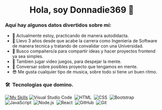 <h1 align="center">Hola, soy Donnadie369 👋</h1>

<h3> Aquí hay algunos datos divertidos sobre mí:</h3>

- 🔭 Actualmente estoy, practicando de manera autodidacta.
- 🌱 Llevo 3 años desde que acabe la carrera como Ingenieria de Software de manera tecnica y tratando de convalidar con una Universidad.
- 👯 Busco compañero/a para compartir ideas y hacer proyectos frontend ya sea simples.
- 👾 Tambien jugar video juegos, para despejar la mente.
- 💬 Conversar sobre posibles proyecto que tengamos en mente.
- 😎 Me gusta cualquier tipo de musica, sobre todo si tiene un buen ritmo.

### 🛠 &nbsp;Tecnologias que domino.
[![My Skills](https://skillicons.dev/icons?i=html,css,tailwind,bootstrap,js,node)](https://skillicons.dev)
![Visual Studio Code](https://img.shields.io/badge/-Visual%20Studio%20Code-05122A?style=flat&logo=visual-studio-code&logoColor=007ACC)&nbsp;
![HTML](https://img.shields.io/badge/-HTML-05122A?style=flat&logo=HTML5)&nbsp;
![CSS](https://img.shields.io/badge/-CSS-05122A?style=flat&logo=CSS3&logoColor=1572B6)&nbsp;
![Bootstrap](https://img.shields.io/badge/-Bootstrap-05122A?style=flat&logo=bootstrap&logoColor=563D7C)\
![JavaScript](https://img.shields.io/badge/-JavaScript-05122A?style=flat&logo=javascript)&nbsp;
![Node.js](https://img.shields.io/badge/-Node.js-05122A?style=flat&logo=node.js)&nbsp;
![React](https://img.shields.io/badge/-React-05122A?style=flat&logo=react)&nbsp;
![GitHub](https://img.shields.io/badge/-GitHub-05122A?style=flat&logo=github)&nbsp;
![Git](https://img.shields.io/badge/-Git-05122A?style=flat&logo=git)&nbsp;
<!--
**Donnadie369/Donnadie369** is a ✨ _special_ ✨ repository because its `README.md` (this file) appears on your GitHub profile.

Here are some ideas to get you started:

- 🔭 I’m currently working on ...
- 🌱 I’m currently learning ...
- 👯 I’m looking to collaborate on ...
- 🤔 I’m looking for help with ...
- 💬 Ask me about ...
- 📫 How to reach me: ...
- 😄 Pronouns: ...
- ⚡ Fun fact: ...
-->
